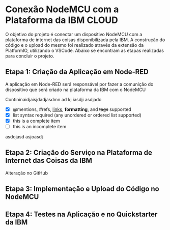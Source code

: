 # Conexão NodeMCU com a Plataforma da IBM CLOUD

O objetivo do projeto é conectar um dispositivo NodeMCU com a plataforma de internet das coisas disponibilizada pela IBM. A construção do código e o upload do mesmo foi realizado através da extensão da PlatformIO, utilizando o VSCode. Abaixo se encontram as etapas realizadas para concluir o projeto.

## Etapa 1: Criação da Aplicação em Node-RED

A aplicação em Node-RED será responsável por fazer a comunição do dispositivo que será criado na plataforma da IBM com o NodeMCU

Contininaidjaisjdadjasdmn ad kj iasdji 
asdjado

- [x] @mentions, #refs, [links](), **formatting**, and <del>tags</del> supported
- [x] list syntax required (any unordered or ordered list supported)
- [x] this is a complete item
- [ ] this is an incomplete item

asdojasd
asjoasdj
## Etapa 2: Criação do Serviço na Plataforma de Internet das Coisas da IBM

Alteração no GitHub
## Etapa 3: Implementação e Upload do Código no NodeMCU
## Etapa 4: Testes na Aplicação e no Quickstarter da IBM
